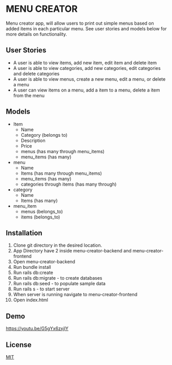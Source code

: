 # MENU CREATOR

Menu creator app, will allow users to print out simple menus based on added items in each particular menu.
See user stories and models below for more details on functionality.

## User Stories
* A user is able to view items, add new item, edit item and delete item
* A user is able to view categories, add new categories, edit categories and delete categories
* A user is able to view menus, create a new menu, edit a menu, or delete a menu
* A user can view items on a menu, add a item to a menu, delete a item from the menu

## Models
* Item
  * Name
  * Category (belongs to)
  * Description
  * Price
  * menus (has many through menu_items)
  * menu_items (has many)
* menu
  * Name
  * Items (has many through menu_items)
  * menu_items (has many)
  * categories through items (has many through)
* category
  * Name
  * Items (has many)
* menu_item
  * menus (belongs_to)
  * items (belongs_to)


## Installation
1. Clone git directory in the desired location.
2. App Directory have 2 inside menu-creator-backend and menu-creator-frontend
3. Open menu-creator-backend
4. Run bundle install
5. Run rails db:create
6. Run rails db:migrate - to create databases
7. Run rails db:seed - to populate sample data
8. Run rails s - to start server
9. When server is running navigate to menu-creator-frontend
10. Open index.html

## Demo
https://youtu.be/G5gYx6zxjlY

## License
[MIT](https://choosealicense.com/licenses/mit/)
